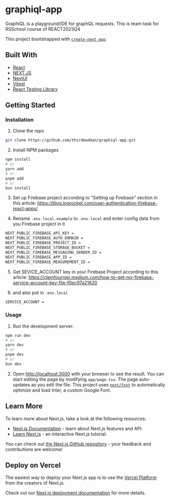 # graphiql-app

GraphiQL is a playground/IDE for graphQL requests. This is team task for RSSchool course of REACT2023Q4

This project bootstrapped with [`create-next-app`](https://github.com/vercel/next.js/tree/canary/packages/create-next-app).


## Built With

- [React](https://react.dev/)
- [NEXT.JS](https://nextjs.org/)
- [NextUI](https://nextui.org/)
- [Vitest](https://vitest.dev/)
- [React Testing Library](https://testing-library.com/)

## Getting Started


### Installation

1. Clone the repo

```sh
git clone https://github.com/thirdmadman/graphiql-app.git
```

2. Install NPM packages

```sh
npm install
# or
yarn add
# or
pnpm add
# or
bun install
```

3. Set up Firebase project according to "Setting up Firebase" section in this article: https://blog.logrocket.com/user-authentication-firebase-react-apps/

4. Rename `.env.local.example` to `.env.local` and enter config data from you Firebase project in it

```sh
NEXT_PUBLIC_FIREBASE_API_KEY =
NEXT_PUBLIC_FIREBASE_AUTH_DOMAIN =
NEXT_PUBLIC_FIREBASE_PROJECT_ID =
NEXT_PUBLIC_FIREBASE_STORAGE_BUCKET = 
NEXT_PUBLIC_FIREBASE_MESSAGING_SENDER_ID =
NEXT_PUBLIC_FIREBASE_APP_ID =
NEXT_PUBLIC_FIREBASE_MEASUREMENT_ID =
```

5. Get SEVICE_ACCOUNT key in your Firebase Project according to this article: https://clemfournier.medium.com/how-to-get-my-firebase-service-account-key-file-f0ec97a21620

6.  and also put in `.env.local`

```sh
SERVICE_ACCOUNT =
```


### Usage
1. Run the development server:

```sh
npm run dev
# or
yarn dev
# or
pnpm dev
# or
bun dev
```

2. Open [http://localhost:3000](http://localhost:3000) with your browser to see the result. You can start editing the page by   modifying `app/page.tsx`. The page auto-updates as you edit the file. This project uses [`next/font`](https://nextjs.org/docs/basic-features/font-optimization) to automatically optimize and load Inter, a custom Google Font.


## Learn More

To learn more about Next.js, take a look at the following resources:

- [Next.js Documentation](https://nextjs.org/docs) - learn about Next.js features and API.
- [Learn Next.js](https://nextjs.org/learn) - an interactive Next.js tutorial.

You can check out [the Next.js GitHub repository](https://github.com/vercel/next.js/) - your feedback and contributions are welcome!


## Deploy on Vercel

The easiest way to deploy your Next.js app is to use the [Vercel Platform](https://vercel.com/new?utm_medium=default-template&filter=next.js&utm_source=create-next-app&utm_campaign=create-next-app-readme) from the creators of Next.js.

Check out our [Next.js deployment documentation](https://nextjs.org/docs/deployment) for more details.
